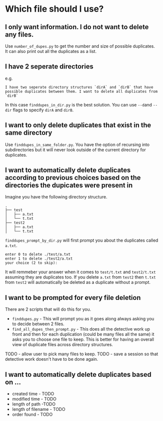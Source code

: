 # Which file should I use?


## I only want information. I do not want to delete any files.

Use `number_of_dupes.py` to get the number and size of possible duplicates. It can also print out all the duplicates as a list.


## I have 2 seperate directories

e.g.
    
    I have two seperate directory structures `dirA` and `dirB` that have possible duplicates between them. I want to delete all duplicates from `dirB`

In this case `finddupes_in_dir.py` is the best solution. You can use `--d`and `--dir` flags to specify `dirA` and `dirB`.


## I want to only delete duplicates that exist in the same directory

Use `finddupes_in_same_folder.py`. You have the option of recursing into subdirectories but it will never look outside of the current directory for duplicates.


## I want to automatically delete duplicates according to previous choices based on the directories the dupicates were present in

Imagine you have the following directory structure.

```
.
├── test
│   ├── a.txt
│   └── t.txt
├── test2
│   ├── a.txt
│   └── t.txt
```

`finddupes_prompt_by_dir.py` will first prompt you about the duplicates called `a.txt`. 

```
enter 0 to delete ./test/a.txt
enter 1 to delete ./test2/a.txt
your choice (2 to skip):
```

It will remmeber your answer when it comes to `test/t.txt` and `test2/t.txt` assuming they are duplicates too. If you delete `a.txt` from `test2` then `t.txt` from `test2` will automatically be deleted as a duplicate without a prompt.


## I want to be prompted for every file deletion

There are 2 scripts that will do this for you.

* `finddupes.py` - This will prompt you as it goes along always asking you to decide between 2 files.
* `find_all_dupes_then_prompt.py` - This does all the detective work up front and then for each duplication (could be many files all the same) it asks you to choose one file to keep. This is better for having an overall view of duplicate files across directory structures.

TODO - allow user to pick many files to keep.
TODO - save a session so that detective work doesn't have to be done again.


## I want to automatically delete duplicates based on ...

- created time - TODO
- modified time - TODO
- length of path -TODO
- length of filename - TODO
- order found - TODO

